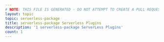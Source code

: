 ```yaml
---
# NOTE: THIS FILE IS GENERATED - DO NOT ATTEMPT TO CREATE A PULL REQUEST TO UPDATE THE DATA. 
layout: topic
topic: serverless-package
title: serverless-package Serverless Plugins
description: '1 serverless-package ServerLess Plugins'
count: 1
---
```

